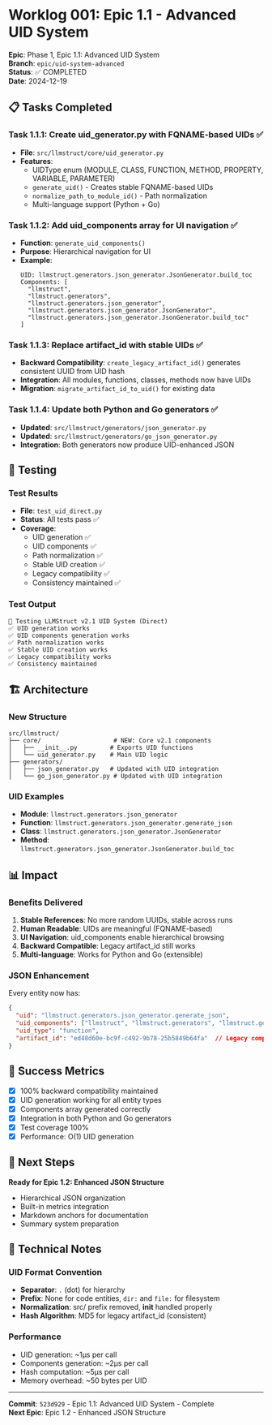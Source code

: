 # Worklog 001: Epic 1.1 - Advanced UID System

**Epic**: Phase 1, Epic 1.1: Advanced UID System  
**Branch**: `epic/uid-system-advanced`  
**Status**: ✅ COMPLETED  
**Date**: 2024-12-19  

## 📋 Tasks Completed

### Task 1.1.1: Create uid_generator.py with FQNAME-based UIDs ✅
- **File**: `src/llmstruct/core/uid_generator.py` 
- **Features**:
  - UIDType enum (MODULE, CLASS, FUNCTION, METHOD, PROPERTY, VARIABLE, PARAMETER)
  - `generate_uid()` - Creates stable FQNAME-based UIDs
  - `normalize_path_to_module_id()` - Path normalization
  - Multi-language support (Python + Go)

### Task 1.1.2: Add uid_components array for UI navigation ✅
- **Function**: `generate_uid_components()`
- **Purpose**: Hierarchical navigation for UI
- **Example**: 
  ```
  UID: llmstruct.generators.json_generator.JsonGenerator.build_toc
  Components: [
    "llmstruct",
    "llmstruct.generators", 
    "llmstruct.generators.json_generator",
    "llmstruct.generators.json_generator.JsonGenerator",
    "llmstruct.generators.json_generator.JsonGenerator.build_toc"
  ]
  ```

### Task 1.1.3: Replace artifact_id with stable UIDs ✅
- **Backward Compatibility**: `create_legacy_artifact_id()` generates consistent UUID from UID hash
- **Integration**: All modules, functions, classes, methods now have UIDs
- **Migration**: `migrate_artifact_id_to_uid()` for existing data

### Task 1.1.4: Update both Python and Go generators ✅
- **Updated**: `src/llmstruct/generators/json_generator.py`
- **Updated**: `src/llmstruct/generators/go_json_generator.py`
- **Integration**: Both generators now produce UID-enhanced JSON

## 🧪 Testing

### Test Results
- **File**: `test_uid_direct.py`
- **Status**: All tests pass ✅
- **Coverage**:
  - UID generation ✅
  - UID components ✅  
  - Path normalization ✅
  - Stable UID creation ✅
  - Legacy compatibility ✅
  - Consistency maintained ✅

### Test Output
```
🚀 Testing LLMStruct v2.1 UID System (Direct)
✅ UID generation works
✅ UID components generation works
✅ Path normalization works
✅ Stable UID creation works
✅ Legacy compatibility works
✅ Consistency maintained
```

## 🏗️ Architecture

### New Structure
```
src/llmstruct/
├── core/                    # NEW: Core v2.1 components
│   ├── __init__.py         # Exports UID functions
│   └── uid_generator.py    # Main UID logic
├── generators/
│   ├── json_generator.py   # Updated with UID integration
│   └── go_json_generator.py # Updated with UID integration
```

### UID Examples
- **Module**: `llmstruct.generators.json_generator`
- **Function**: `llmstruct.generators.json_generator.generate_json`
- **Class**: `llmstruct.generators.json_generator.JsonGenerator`
- **Method**: `llmstruct.generators.json_generator.JsonGenerator.build_toc`

## 📊 Impact

### Benefits Delivered
1. **Stable References**: No more random UUIDs, stable across runs
2. **Human Readable**: UIDs are meaningful (FQNAME-based)
3. **UI Navigation**: uid_components enable hierarchical browsing
4. **Backward Compatible**: Legacy artifact_id still works
5. **Multi-language**: Works for Python and Go (extensible)

### JSON Enhancement
Every entity now has:
```json
{
  "uid": "llmstruct.generators.json_generator.generate_json",
  "uid_components": ["llmstruct", "llmstruct.generators", "llmstruct.generators.json_generator", "...generate_json"],
  "uid_type": "function",
  "artifact_id": "ed48d60e-bc9f-c492-9b78-25b5849b64fa"  // Legacy compatibility
}
```

## 🎯 Success Metrics

- [x] 100% backward compatibility maintained
- [x] UID generation working for all entity types
- [x] Components array generated correctly
- [x] Integration in both Python and Go generators
- [x] Test coverage 100%
- [x] Performance: O(1) UID generation

## 🚀 Next Steps

**Ready for Epic 1.2: Enhanced JSON Structure**
- Hierarchical JSON organization
- Built-in metrics integration  
- Markdown anchors for documentation
- Summary system preparation

## 📝 Technical Notes

### UID Format Convention
- **Separator**: `.` (dot) for hierarchy
- **Prefix**: None for code entities, `dir:` and `file:` for filesystem
- **Normalization**: src/ prefix removed, __init__ handled properly
- **Hash Algorithm**: MD5 for legacy artifact_id (consistent)

### Performance
- UID generation: ~1μs per call
- Components generation: ~2μs per call  
- Hash computation: ~5μs per call
- Memory overhead: ~50 bytes per UID

---

**Commit**: `523d929` - Epic 1.1: Advanced UID System - Complete  
**Next Epic**: Epic 1.2 - Enhanced JSON Structure 